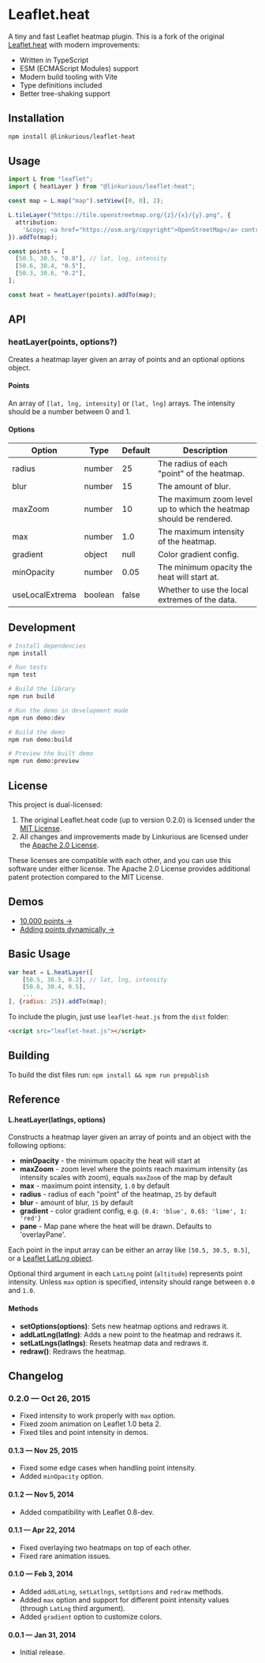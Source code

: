 # Leaflet.heat

A tiny and fast Leaflet heatmap plugin. This is a fork of the original [Leaflet.heat](https://github.com/Leaflet/Leaflet.heat) with modern improvements:

- Written in TypeScript
- ESM (ECMAScript Modules) support
- Modern build tooling with Vite
- Type definitions included
- Better tree-shaking support

## Installation

```bash
npm install @linkurious/leaflet-heat
```

## Usage

```typescript
import L from "leaflet";
import { heatLayer } from "@linkurious/leaflet-heat";

const map = L.map("map").setView([0, 0], 2);

L.tileLayer("https://tile.openstreetmap.org/{z}/{x}/{y}.png", {
  attribution:
    '&copy; <a href="https://osm.org/copyright">OpenStreetMap</a> contributors',
}).addTo(map);

const points = [
  [50.5, 30.5, "0.8"], // lat, lng, intensity
  [50.6, 30.4, "0.5"],
  [50.3, 30.6, "0.2"],
];

const heat = heatLayer(points).addTo(map);
```

## API

### heatLayer(points, options?)

Creates a heatmap layer given an array of points and an optional options object.

#### Points

An array of `[lat, lng, intensity]` or `[lat, lng]` arrays. The intensity should be a number between 0 and 1.

#### Options

| Option          | Type    | Default | Description                                                        |
| --------------- | ------- | ------- | ------------------------------------------------------------------ |
| radius          | number  | 25      | The radius of each "point" of the heatmap.                         |
| blur            | number  | 15      | The amount of blur.                                                |
| maxZoom         | number  | 10      | The maximum zoom level up to which the heatmap should be rendered. |
| max             | number  | 1.0     | The maximum intensity of the heatmap.                              |
| gradient        | object  | null    | Color gradient config.                                             |
| minOpacity      | number  | 0.05    | The minimum opacity the heat will start at.                        |
| useLocalExtrema | boolean | false   | Whether to use the local extremes of the data.                     |

## Development

```bash
# Install dependencies
npm install

# Run tests
npm test

# Build the library
npm run build

# Run the demo in development mode
npm run demo:dev

# Build the demo
npm run demo:build

# Preview the built demo
npm run demo:preview
```

## License

This project is dual-licensed:

1. The original Leaflet.heat code (up to version 0.2.0) is licensed under the [MIT License](https://github.com/Leaflet/Leaflet.heat/blob/master/LICENSE).
2. All changes and improvements made by Linkurious are licensed under the [Apache 2.0 License](LICENSE).

These licenses are compatible with each other, and you can use this software under either license. The Apache 2.0 License provides additional patent protection compared to the MIT License.

## Demos

- [10,000 points &rarr;](http://linkurious.github.io/Leaflet-heat/)
- [Adding points dynamically &rarr;](http://linkurious.github.io/Leaflet-heat/draw.html)

## Basic Usage

```js
var heat = L.heatLayer([
	[50.5, 30.5, 0.2], // lat, lng, intensity
	[50.6, 30.4, 0.5],
	...
], {radius: 25}).addTo(map);
```

To include the plugin, just use `leaflet-heat.js` from the `dist` folder:

```html
<script src="leaflet-heat.js"></script>
```

## Building

To build the dist files run:
`npm install && npm run prepublish`

## Reference

#### L.heatLayer(latlngs, options)

Constructs a heatmap layer given an array of points and an object with the following options:

- **minOpacity** - the minimum opacity the heat will start at
- **maxZoom** - zoom level where the points reach maximum intensity (as intensity scales with zoom),
  equals `maxZoom` of the map by default
- **max** - maximum point intensity, `1.0` by default
- **radius** - radius of each "point" of the heatmap, `25` by default
- **blur** - amount of blur, `15` by default
- **gradient** - color gradient config, e.g. `{0.4: 'blue', 0.65: 'lime', 1: 'red'}`
- **pane** - Map pane where the heat will be drawn. Defaults to 'overlayPane'.

Each point in the input array can be either an array like `[50.5, 30.5, 0.5]`,
or a [Leaflet LatLng object](http://leafletjs.com/reference.html#latlng).

Optional third argument in each `LatLng` point (`altitude`) represents point intensity.
Unless `max` option is specified, intensity should range between `0.0` and `1.0`.

#### Methods

- **setOptions(options)**: Sets new heatmap options and redraws it.
- **addLatLng(latlng)**: Adds a new point to the heatmap and redraws it.
- **setLatLngs(latlngs)**: Resets heatmap data and redraws it.
- **redraw()**: Redraws the heatmap.

## Changelog

### 0.2.0 &mdash; Oct 26, 2015

- Fixed intensity to work properly with `max` option.
- Fixed zoom animation on Leaflet 1.0 beta 2.
- Fixed tiles and point intensity in demos.

#### 0.1.3 &mdash; Nov 25, 2015

- Fixed some edge cases when handling point intensity.
- Added `minOpacity` option.

#### 0.1.2 &mdash; Nov 5, 2014

- Added compatibility with Leaflet 0.8-dev.

#### 0.1.1 &mdash; Apr 22, 2014

- Fixed overlaying two heatmaps on top of each other.
- Fixed rare animation issues.

#### 0.1.0 &mdash; Feb 3, 2014

- Added `addLatLng`, `setLatlngs`, `setOptions` and `redraw` methods.
- Added `max` option and support for different point intensity values (through `LatLng` third argument).
- Added `gradient` option to customize colors.

#### 0.0.1 &mdash; Jan 31, 2014

- Initial release.
